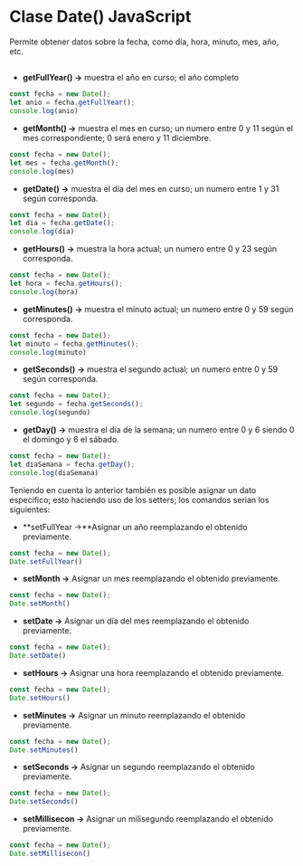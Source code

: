 # Clase Date() JavaScript

Permite obtener datos sobre la fecha, como día, hora, minuto, mes, año, etc.

## 

* **getFullYear() ->** muestra el año en curso; el año completo

```javascript
const fecha = new Date();
let anio = fecha.getFullYear();
console.log(anio)
```

* **getMonth() ->** muestra el mes en curso; un numero entre 0 y 11 según el mes correspondiente; 0 será enero y 11 diciembre.

```javascript
const fecha = new Date();
let mes = fecha.getMonth();
console.log(mes)
```

* **getDate() ->** muestra el día del mes en curso; un numero entre 1 y 31 según corresponda.

```javascript
const fecha = new Date();
let dia = fecha.getDate();
console.log(dia)
```

* **getHours() ->** muestra la hora actual; un numero entre 0 y 23 según corresponda.

```javascript
const fecha = new Date();
let hora = fecha.getHours();
console.log(hora)
```

* **getMinutes() ->** muestra el minuto actual; un numero entre 0 y 59 según corresponda.

```javascript
const fecha = new Date();
let minuto = fecha.getMinutes();
console.log(minuto)
```

* **getSeconds() ->** muestra el segundo actual; un numero entre 0 y 59 según corresponda.

```javascript
const fecha = new Date();
let segundo = fecha.getSeconds();
console.log(segundo)
```

* **getDay() ->** muestra el día de la semana; un numero entre 0 y 6 siendo 0 el domingo y 6 el sábado.

```javascript
const fecha = new Date();
let diaSemana = fecha.getDay();
console.log(diaSemana)
```

Teniendo en cuenta lo anterior también es posible asignar un dato especifico; esto haciendo uso de los setters; los comandos serian los siguientes:

* **setFullYear ->**Asignar un año reemplazando el obtenido previamente.

```javascript
const fecha = new Date();
Date.setFullYear()
```

* **setMonth ->** Asignar un mes reemplazando el obtenido previamente.

```javascript
const fecha = new Date();
Date.setMonth()
```

- **setDate ->** Asignar un día del mes reemplazando el obtenido previamente.

```javascript
const fecha = new Date();
Date.setDate()
```

- **setHours ->** Asignar una hora reemplazando el obtenido previamente.

```javascript
const fecha = new Date();
Date.setHours()
```

- **setMinutes ->** Asignar un minuto reemplazando el obtenido previamente.

```javascript
const fecha = new Date();
Date.setMinutes()
```

- **setSeconds ->** Asignar un segundo reemplazando el obtenido previamente.

```javascript
const fecha = new Date();
Date.setSeconds()
```

- **setMillisecon ->** Asignar un milisegundo reemplazando el obtenido previamente.

```javascript
const fecha = new Date();
Date.setMillisecon()
```